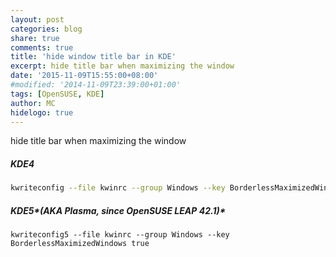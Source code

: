 ```yaml
---
layout: post
categories: blog
share: true
comments: true
title: 'hide window title bar in KDE'
excerpt: hide title bar when maximizing the window
date: '2015-11-09T15:55:00+08:00'
#modified: '2014-11-09T23:39:00+01:00'
tags: [OpenSUSE, KDE]
author: MC
hidelogo: true
---
```


hide title bar when maximizing the window

##### KDE4

```bash
kwriteconfig --file kwinrc --group Windows --key BorderlessMaximizedWindows true
```

##### KDE5*(AKA Plasma, since OpenSUSE LEAP 42.1)*

```shell
kwriteconfig5 --file kwinrc --group Windows --key BorderlessMaximizedWindows true
```
